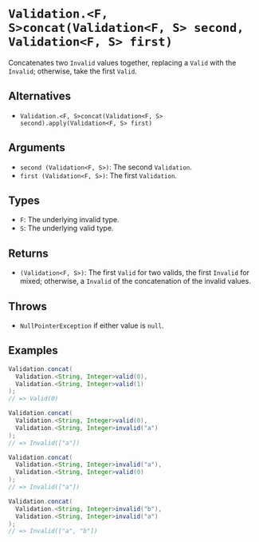 # `Validation.<F, S>concat(Validation<F, S> second, Validation<F, S> first)`

Concatenates two `Invalid` values together, replacing a `Valid` with the `Invalid`; otherwise, take the first `Valid`.

## Alternatives

* `Validation.<F, S>concat(Validation<F, S> second).apply(Validation<F, S> first)`

## Arguments

* `second (Validation<F, S>)`: The second `Validation`.
* `first (Validation<F, S>)`: The first `Validation`.

## Types

* `F`: The underlying invalid type.
* `S`: The underlying valid type.

## Returns

* `(Validation<F, S>)`: The first `Valid` for two valids, the first `Invalid` for mixed; otherwise, a `Invalid` of the concatenation of the invalid values.

## Throws

* `NullPointerException` if either value is `null`.

## Examples

```java
Validation.concat(
  Validation.<String, Integer>valid(0),
  Validation.<String, Integer>valid(1)
);
// => Valid(0)

Validation.concat(
  Validation.<String, Integer>valid(0),
  Validation.<String, Integer>invalid("a")
);
// => Invalid(["a"])

Validation.concat(
  Validation.<String, Integer>invalid("a"),
  Validation.<String, Integer>valid(0)
);
// => Invalid(["a"])

Validation.concat(
  Validation.<String, Integer>invalid("b"),
  Validation.<String, Integer>invalid("a")
);
// => Invalid(["a", "b"])
```
